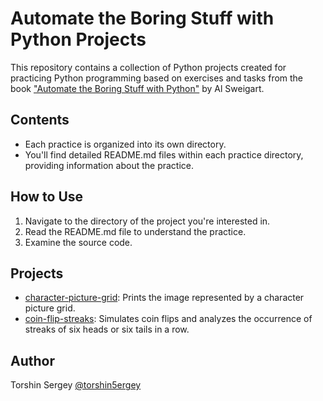 # Automate the Boring Stuff with Python Projects

This repository contains a collection of Python projects created for practicing Python programming based on exercises and tasks from the book ["Automate the Boring Stuff with Python"](https://automatetheboringstuff.com/) by Al Sweigart.

## Contents

- Each practice is organized into its own directory.
- You'll find detailed README.md files within each practice directory, providing information about the practice.

## How to Use

1. Navigate to the directory of the project you're interested in.
2. Read the README.md file to understand the practice.
3. Examine the source code.

## Projects

- [character-picture-grid](./character-picture-grid): Prints the image represented by a character picture grid.
- [coin-flip-streaks](./coin-flip-streaks): Simulates coin flips and analyzes the occurrence of streaks of six heads or six tails in a row.

## Author

Torshin Sergey [@torshin5ergey](https://github.com/torshin5ergey)
